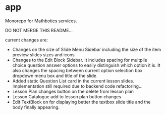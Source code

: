 # app
Monorepo for Mathbotics services.

DO NOT MERGE THIS README...

current changes are:
- Changes on the size of Slide Menu Sidebar including the size of the item preview slides sizes and icons
- Changes to the Edit Block Sidebar. It includes spacing for multpile choice question answer options to easily distinguish which option it is.
  It also changes the spacing between current option selection box dropdown menu box and title of the slide.
- Added static Question List card in the current lesson slides. Implementation still required due to backend code refactoring...
- Lesson Plan changes button on the delete from lesson plan
- Lesson Catalogue add to lesson plan button changes
- Edit TextBlock on for displaying better the textbox slide title and the body finally appearing.
